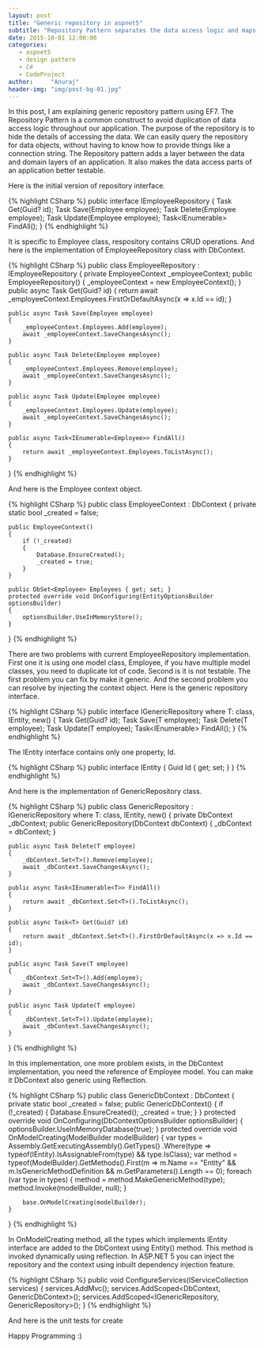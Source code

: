 ```yaml
---
layout: post
title: "Generic repository in aspnet5"
subtitle: "Repository Pattern separates the data access logic and maps it to the entities in the business logic."
date: 2015-10-01 12:00:00
categories: 
   - aspnet5
   - design pattern
   - C#
   - CodeProject
author:     "Anuraj"
header-img: "img/post-bg-01.jpg"
---
```

In this post, I am explaining generic repository pattern using EF7. The Repository Pattern is a common construct to avoid duplication of data access logic throughout our application. The purpose of the repository is to hide the details of accessing the data. We can easily query the repository for data objects, without having to know how to provide things like a connection string. The Repository pattern adds a layer between the data and domain layers of an application. It also makes the data access parts of an application better testable.

Here is the initial version of repository interface. 

{% highlight CSharp %}
public interface IEmployeeRepository
{
    Task<Employee> Get(Guid? id);
    Task Save(Employee employee);
    Task Delete(Employee employee);
    Task Update(Employee employee);
    Task<IEnumerable<Employee>> FindAll();
}
{% endhighlight %}

It is specific to Employee class, respository contains CRUD operations. And here is the implementation of EmployeeRepository class with DbContext. 

{% highlight CSharp %}
public class EmployeeRepository : IEmployeeRepository
{
    private EmployeeContext _employeeContext;
    public EmployeeRepository()
    {
        _employeeContext = new EmployeeContext();
    }
    public async Task<Employee> Get(Guid? id)
    {
        return await _employeeContext.Employees.FirstOrDefaultAsync(x => x.Id == id);
    }
    
    public async Task Save(Employee employee)
    {
        _employeeContext.Employees.Add(employee);
        await _employeeContext.SaveChangesAsync();
    }
    
    public async Task Delete(Employee employee)
    {
        _employeeContext.Employees.Remove(employee);
        await _employeeContext.SaveChangesAsync();
    }
    
    public async Task Update(Employee employee)
    {
        _employeeContext.Employees.Update(employee);
        await _employeeContext.SaveChangesAsync();
    }
    
    public async Task<IEnumerable<Employee>> FindAll()
    {
        return await _employeeContext.Employees.ToListAsync();
    }
}
{% endhighlight %}

And here is the Employee context object.
 
{% highlight CSharp %}
public class EmployeeContext : DbContext
{
    private static bool _created = false;

    public EmployeeContext()
    {
        if (!_created)
        {
            Database.EnsureCreated();
            _created = true;
        }
    }
    
    public DbSet<Employee> Employees { get; set; }
    protected override void OnConfiguring(EntityOptionsBuilder optionsBuilder)
    {
        optionsBuilder.UseInMemoryStore();
    }
}
{% endhighlight %}

There are two problems with current EmployeeRepository implementation. First one it is using one model class, Employee, if you have multiple model classes, you need to duplicate lot of code. Second is it is not testable. The first problem you can fix by make it generic. And the second problem you can resolve by injecting the context object. Here is the generic repository interface.

{% highlight CSharp %}
public interface IGenericRepository<T> where T: class, IEntity, new()
{
    Task<T> Get(Guid? id);
    Task Save(T employee);
    Task Delete(T employee);
    Task Update(T employee);
    Task<IEnumerable<T>> FindAll();
}
{% endhighlight %} 

The IEntity interface contains only one property, Id.

{% highlight CSharp %}
public interface IEntity
{
    Guid Id { get; set; }
}
{% endhighlight %} 

And here is the implementation of GenericRepository class.

{% highlight CSharp %}
public class GenericRepository<T> : IGenericRepository<T> where T: class, IEntity, new()
{
    private DbContext _dbContext;
    public GenericRepository(DbContext dbContext)
    {
        _dbContext = dbContext;
    }

    public async Task Delete(T employee)
    {
        _dbContext.Set<T>().Remove(employee);
        await _dbContext.SaveChangesAsync();
    }

    public async Task<IEnumerable<T>> FindAll()
    {
        return await _dbContext.Set<T>().ToListAsync();
    }

    public async Task<T> Get(Guid? id)
    {
        return await _dbContext.Set<T>().FirstOrDefaultAsync(x => x.Id == id);
    }

    public async Task Save(T employee)
    {
        _dbContext.Set<T>().Add(employee);
        await _dbContext.SaveChangesAsync();
    }

    public async Task Update(T employee)
    {
        _dbContext.Set<T>().Update(employee);
        await _dbContext.SaveChangesAsync();
    }
}
{% endhighlight %} 

In this implementation, one more problem exists, in the DbContext implementation, you need the reference of Employee model. You can make it DbContext also generic using Reflection. 

{% highlight CSharp %}
public class GenericDbContext : DbContext
{
    private static bool _created = false;
    public GenericDbContext()
    {
        if (!_created)
        {
            Database.EnsureCreated();
            _created = true;
        }
    }
    protected override void OnConfiguring(DbContextOptionsBuilder optionsBuilder)
    {
        optionsBuilder.UseInMemoryDatabase(true);
    }
    protected override void OnModelCreating(ModelBuilder modelBuilder)
    {
        var types = Assembly.GetExecutingAssembly().GetTypes()
            .Where(type => typeof(IEntity).IsAssignableFrom(type) && type.IsClass);
        var method = typeof(ModelBuilder).GetMethods().First(m => m.Name == "Entity"
            && m.IsGenericMethodDefinition
            && m.GetParameters().Length == 0);
        foreach (var type in types)
        {
            method = method.MakeGenericMethod(type);
            method.Invoke(modelBuilder, null);
        }

        base.OnModelCreating(modelBuilder);
    }
}
{% endhighlight %} 

In OnModelCreating method, all the types which implements IEntity interface are added to the DbContext using Entity() method. This method is invoked dynamically using reflection. In ASP.NET 5 you can inject the repository and the context using inbuilt dependency injection feature.

{% highlight CSharp %}
public void ConfigureServices(IServiceCollection services)
{
    services.AddMvc();
    services.AddScoped<DbContext, GenericDbContext>();
    services.AddScoped<IGenericRepository<Employee>, GenericRepository<Employee>>();
}
{% endhighlight %} 

And here is the unit tests for create 

Happy Programming :)
